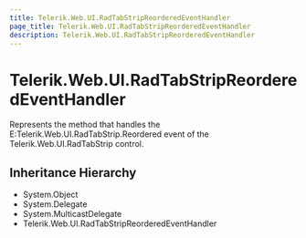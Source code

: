 ```yaml
---
title: Telerik.Web.UI.RadTabStripReorderedEventHandler
page_title: Telerik.Web.UI.RadTabStripReorderedEventHandler
description: Telerik.Web.UI.RadTabStripReorderedEventHandler
---
```


# Telerik.Web.UI.RadTabStripReorderedEventHandler

Represents the method that handles the E:Telerik.Web.UI.RadTabStrip.Reordered event of the Telerik.Web.UI.RadTabStrip control.

## Inheritance Hierarchy

* System.Object
* System.Delegate
* System.MulticastDelegate
* Telerik.Web.UI.RadTabStripReorderedEventHandler

